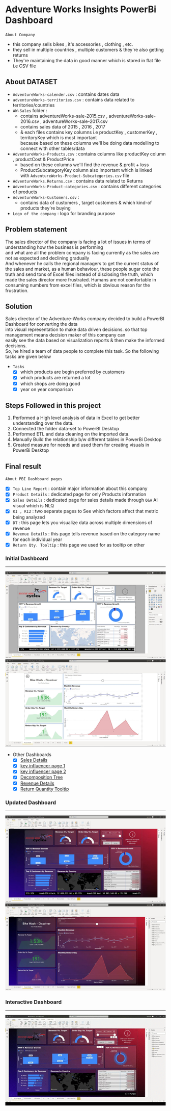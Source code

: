 # Adventure Works Insights PowerBi Dashboard

`About Company`
- this company sells bikes , it's accessories , clothing , etc. 
- they sell in multiple countries , multiple customers & they're also getting returns
- They're maintaining the data in good manner which is stored in flat file i.e CSV file
    
## About DATASET

- `AdventureWorks-calender.csv` : contains dates data 
- `adventureWorks-territories.csv` : contains data related to territories/countries
- `AW-Sales` folder : 
    - contains adventureWorks-sale-2015.csv , adventureWorks-sale-2016.csv , adventureWorks-sale-2017.csv
    - contains sales data of 2015 , 2016 , 2017
    - & each files contains key columns i.e productKey , customerKey , territoryKey which is most important <br>
        because based on these columns we'll be doing data modelling to connect with other tables/data
- `AdventureWorks-Products.csv` : contains columns like productKey column , productCost & ProductPrice
    - based on these columns we'll find the revenue & profit + loss 
    - ProductSubcategoryKey column also important which is linked <br>
        with `AdventureWorks-Product-Subcategories.csv` file 
- `AdventureWorks.Returns.csv` : contains data related to Returns
- `AdventureWorks-Product-categories.csv` : contains different categories of products
- `AdventureWorks-Customers.csv` : 
    - contains data of customers , target customers & which kind-of products they're buying 
- `Logo of the company` : logo for branding purpose

## Problem statement

The sales director of the company is facing a lot of issues in terms of understanding how the business is performing <br>
and what are all the problem company is facing currently as the sales are not as expected and declining gradually <br>
And whenever he calls the regional managers to get the current status of the sales and market, as a human behaviour,
these people sugar cote the truth and send tons of Excel files instead of disclosing the truth, which made the sales director more frustrated.
Humans are not comfortable in consuming numbers from excel files, which is obvious reason for the frustration. <br>

## Solution

Sales director of the Adventure-Works company decided to build a PowerBI Dashboard for converting the data <br>
into visual representation to make data driven decisions. so that top management means decision maker of this company can<br>
easily see the data based on visualization reports & then make the informed decisions. <br>
So, he hired a team of data people to complete this task. So the following tasks are given below 

- `Tasks`
    - [x] which products are begin preferred by customers
    - [x] which products are returned a lot
    - [x] which shops are doing good
    - [x] year on year comparison

## Steps Followed in this project

1. Performed a High level analysis of data in Excel to get better understanding over the data.
2. Connected the folder data-set to PowerBI Desktop
3. Performed ETL and data cleaning on the imported data. 
4. Manually Build the relationship b/w different tables in PowerBi Desktop
5. Created measure for needs and used them for creating visuals in PowerBi Desktop

## Final result

`About PBI Dashboard pages`
- [x] `Top Line Report` : contain major information about this company
- [x] `Product Details` : dedicated page for only Products information
- [x] `Sales Details` : dedicated page for sales details made through `Q&A` AI visual which is NLQ 
- [x] `KI , KI2` : two separate pages to See which factors affect that metric being analyzed
- [x] `DT` : this page lets you visualize data across multiple dimensions of revenue 
- [x] `Revenue Details` : this page tells revenue based on the category name for each individual year
- [x] `Return Qty. Tooltip` : this page we used for as tooltip on other  

### Initial Dashboard

---
![Top Line Report](./PowerBi-Dashboard/1-initial-PBI-dashboard/top-line-report-page-1.jpg "Top Line Report")
![Product Details](./PowerBi-Dashboard/1-initial-PBI-dashboard/product-details-page-2.jpg "Product Details")

- Other Dashboards
    - [x] [Sales Details](./PowerBi-Dashboard/1-initial-PBI-dashboard/sales-details-page-3.jpg)
    - [x] [key influencer page 1](./PowerBi-Dashboard/1-initial-PBI-dashboard/key-influencer-page-1.jpg)
    - [x] [key influencer page 2](./PowerBi-Dashboard/1-initial-PBI-dashboard/key-influencer-page-2.jpg)
    - [x] [Decomposition Tree](./PowerBi-Dashboard/1-initial-PBI-dashboard/decomposition-tree.jpg)
    - [x] [Revenue Details](./PowerBi-Dashboard/1-initial-PBI-dashboard/revenue-details.jpg)
    - [x] [Return Quantity Tooltip](./PowerBi-Dashboard/1-initial-PBI-dashboard/Return-Quantity-tooltip-page.jpg)

### Updated Dashboard

---
![Top Line Report](./PowerBi-Dashboard/2-updated-PBI-dashboard/top-line-report-page-1.jpg "Top Line Report")
![Product Details](./PowerBi-Dashboard/2-updated-PBI-dashboard/product-details-page-2.jpg "Product Details")

### Interactive Dashboard

---
![AW Final Report](./PowerBi-Dashboard/3-final-dashboard/Top-Line-Report.gif)
